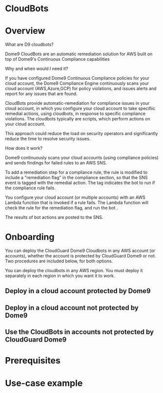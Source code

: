 # CloudBots

# Overview

What are D9 cloudbots?

Dome9 CloudBots are an automatic remediation solution for AWS built on top of Dome9's Continuous Compliance capabilities

Why and when would I need it?

If you have configured Dome9 Continuous Compliance policies for your cloud account, the Dome9 Compliance Engine continuously scans  your cloud account (AWS,Azure,GCP) for policy violations, and issues alerts and report for any issues that are found.

CloudBots provide automatic-remediation for compliance issues in your cloud account, in which you configure your cloud account to  take specifiic remedial actions, using cloudbots, in response to specific compliance violations. The cloudbots typically are scripts, which perform actions on your cloud account.


This approach could reduce the load on security operators and significantly reduce the time to resolve security issues.

How does it work?

Dome9 continuously  scans your cloud accounts (using compliance policies)  and sends findings for  failed rules to an AWS SNS.

To add a remediation step for a compliance rule, the rule is modified to include  a "remediation flag" in the compliance section, so that the SNS event is tagged with the remedial action. The tag indicates the bot to run if the compliance rule fails.

You configure your cloud account (or multiple accounts) with an AWS Lambda function that is invoked if a rule fails. The  Lambda function will check the rule for the remediation flag, and run the bot .

The results of bot actions are posted to the SNS.

# Onboarding

You can deploy the CloudGuard Dome9 Cloudbots in any AWS account (or accounts), whether the account is protected by CloudGuard Dome9 or not. Two procedures are included below, for both options.

You can deploy the cloudbots in any AWS region. You must deploy it separately in each region in which you want it to work.	

## Deploy in a cloud account protected by Dome9

## Deploy in a cloud account not protected by Dome9

## Use the CloudBots in accounts not protected by CloudGuard Dome9



# Prerequisites

# Use-case example
